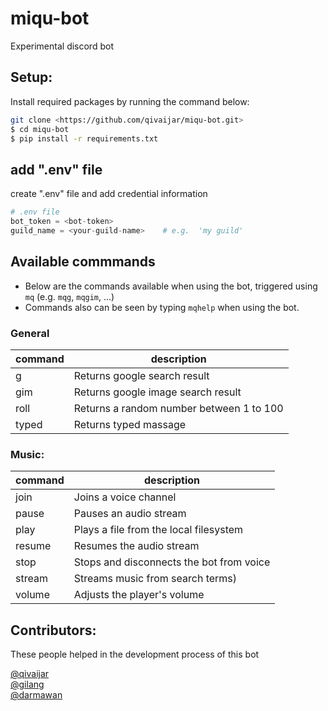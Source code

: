 # miqu-bot
Experimental discord bot

## Setup:

Install required packages by running the command below:
```bash
git clone <https://github.com/qivaijar/miqu-bot.git>
$ cd miqu-bot
$ pip install -r requirements.txt
```
## add ".env" file

create ".env" file and add credential information 

```python
# .env file
bot_token = <bot-token>           
guild_name = <your-guild-name>    # e.g.  'my guild'
```

## Available commmands
- Below are the commands available when using the bot, triggered using `mq` (e.g. `mqg`, `mqgim`, ...)
- Commands also can be seen by typing `mqhelp` when using the bot.

### General
| command | description |
| ------- | ----------- |
|    g    |  Returns google search result |
|   gim   |  Returns google image search result |
|   roll  |  Returns a random number between 1 to 100 |
|  typed  |  Returns typed massage |

### Music:
| command | description |
| ------- | ----------- |
|  join   |  Joins a voice channel |
|  pause  |  Pauses an audio stream |
|  play   |  Plays a file from the local filesystem |
|  resume |  Resumes the audio stream |
|  stop   |  Stops and disconnects the bot from voice |
|  stream |  Streams music from search terms) |
|  volume |  Adjusts the player's volume |

## Contributors:
These people helped in the development process of this bot

[@qivaijar](https://github.com/qivaijar)<br />
[@gilang](https://github.com/gilangp1)<br />
[@darmawan](https://github.com/Rusian971)
